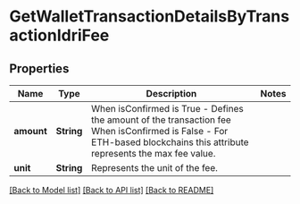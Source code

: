 # GetWalletTransactionDetailsByTransactionIdriFee

## Properties

Name | Type | Description | Notes
------------ | ------------- | ------------- | -------------
**amount** | **String** | When isConfirmed is True - Defines the amount of the transaction fee  When isConfirmed is False - For ETH-based blockchains this attribute represents the max fee value. | 
**unit** | **String** | Represents the unit of the fee. | 

[[Back to Model list]](../README.md#documentation-for-models) [[Back to API list]](../README.md#documentation-for-api-endpoints) [[Back to README]](../README.md)



